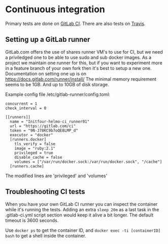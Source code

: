 Continuous integration
======================

Primary tests are done on [GitLab CI](http://gitlab.com/aegir/provision/pipelines/).
There are also tests on [Travis](https://github.com/aegir-project/tests/).

Setting up a GitLab runner
--------------------------

GitLab.com offers the use of shares runner VM's to use for CI, but we need a priviledged one to be able to use sudo and sub docker images.
As a project we maintain one runner for this, but if you want to experiment more in a feature branch of your own fork then it's best to setup a new one.
Documentation on setting one up is on https://docs.gitlab.com/runner/install/
The minimal memory requirement seems to be 1GB. And up to 10GB of disk storage.

Example config file /etc/gitlab-runner/config.toml:
```
concurrent = 1
check_interval = 0

[[runners]]
  name = "Initfour-helmo-ci_runner01"
  url = "https://gitlab.com/ci"
  token = "9N-J78KC9b7oQE8LMP_d"
  executor = "docker"
  [runners.docker]
    tls_verify = false
    image = "ruby:2.1"
    privileged = true
    disable_cache = false
    volumes = ["/var/run/docker.sock:/var/run/docker.sock", "/cache"]
  [runners.cache]
```

The modified lines are 'privileged' and 'volumes'


Troubleshooting CI tests
------------------------

When you have your own GitLab CI runner you can inspect the container while it's running the tests.
Adding an extra `sleep 20m` as a last task in the .gitlab-ci.yml script section would keep it alive a bit longer. The default timeout is 3600 seconds.

Use `docker ps` to get the container ID, and `docker exec -ti [containerID] bash` to get a shell inside the container.

